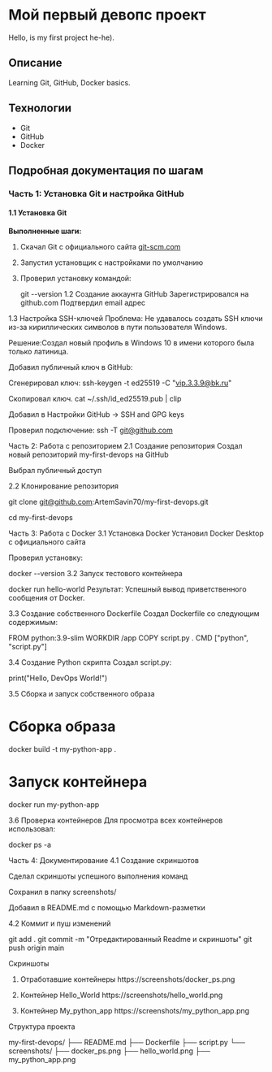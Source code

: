 # Мой первый девопс проект

Hello, is my first project he-he).

## Описание
Learning Git, GitHub, Docker basics.

## Технологии
- Git
- GitHub
- Docker

## Подробная документация по шагам

### Часть 1: Установка Git и настройка GitHub

#### 1.1 Установка Git
**Выполненные шаги:**
1. Скачал Git с официального сайта [git-scm.com](https://git-scm.com/)
2. Запустил установщик с настройками по умолчанию
3. Проверил установку командой:

   git --version
1.2 Создание аккаунта GitHub
Зарегистрировался на github.com
Подтвердил email адрес

1.3 Настройка SSH-ключей
Проблема: Не удавалось создать SSH ключи из-за кириллических символов в пути пользователя Windows.

Решение:Создал новый профиль в Windows 10 в имени которого была только латиница.

Добавил публичный ключ в GitHub:

Сгенерировал ключ: ssh-keygen -t ed25519 -C "vip.3.3.9@bk.ru"

Скопировал ключ. cat ~/.ssh/id_ed25519.pub | clip

Добавил в Настройки GitHub → SSH and GPG keys

Проверил подключение: ssh -T git@github.com

Часть 2: Работа с репозиторием
2.1 Создание репозитория
Создал новый репозиторий my-first-devops на GitHub

Выбрал публичный доступ

2.2 Клонирование репозитория

git clone git@github.com:ArtemSavin70/my-first-devops.git

cd my-first-devops

Часть 3: Работа с Docker
3.1 Установка Docker
Установил Docker Desktop с официального сайта

Проверил установку:


docker --version
3.2 Запуск тестового контейнера

docker run hello-world
Результат: Успешный вывод приветственного сообщения от Docker.

3.3 Создание собственного Dockerfile
Создал Dockerfile со следующим содержимым:

FROM python:3.9-slim
WORKDIR /app
COPY script.py .
CMD ["python", "script.py"]

3.4 Создание Python скрипта
Создал script.py:

print("Hello, DevOps World!")

3.5 Сборка и запуск собственного образа

# Сборка образа
docker build -t my-python-app .

# Запуск контейнера
docker run my-python-app

3.6 Проверка контейнеров
Для просмотра всех контейнеров использовал:

docker ps -a

Часть 4: Документирование
4.1 Создание скриншотов

Сделал скриншоты успешного выполнения команд

Сохранил в папку screenshots/

Добавил в README.md с помощью Markdown-разметки

4.2 Коммит и пуш изменений

git add .
git commit -m "Отредактированный Readme и скриншоты"
git push origin main

Скриншоты
1. Отработавшие контейнеры
https://screenshots/docker_ps.png

2. Контейнер Hello_World
https://screenshots/hello_world.png

3. Контейнер My_python_app
https://screenshots/my_python_app.png

Структура проекта

my-first-devops/
├── README.md
├── Dockerfile
├── script.py
└── screenshots/
    ├── docker_ps.png
    ├── hello_world.png
    ├── my_python_app.png
